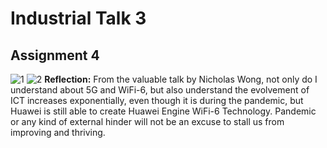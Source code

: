 # Industrial Talk 3
## Assignment 4
![1](https://github.com/user-attachments/assets/24c5bd0b-3537-41c7-89c0-ae00025fe681)
![2](https://github.com/user-attachments/assets/43f7d59a-dae2-41e2-82ab-aa0621c902e0)
**Reflection:**
From the valuable talk by Nicholas Wong, not only do I understand about 5G and WiFi-6, but also understand the evolvement of ICT increases exponentially, even though it is during the pandemic, 
but Huawei is still able to create Huawei Engine WiFi-6 Technology. Pandemic or any kind of external hinder will not be an excuse to stall us from improving and thriving.
